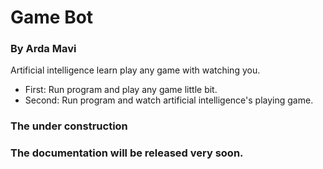 # Game Bot
### By Arda Mavi

Artificial intelligence learn play any game with watching you.

- First: Run program and play any game little bit.
- Second: Run program and watch artificial intelligence's playing game.

### The under construction
### The documentation will be released very soon.
